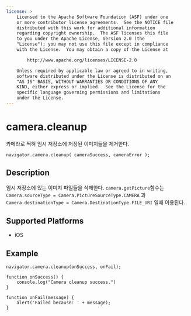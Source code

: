 ```yaml
---
license: >
    Licensed to the Apache Software Foundation (ASF) under one
    or more contributor license agreements.  See the NOTICE file
    distributed with this work for additional information
    regarding copyright ownership.  The ASF licenses this file
    to you under the Apache License, Version 2.0 (the
    "License"); you may not use this file except in compliance
    with the License.  You may obtain a copy of the License at

        http://www.apache.org/licenses/LICENSE-2.0

    Unless required by applicable law or agreed to in writing,
    software distributed under the License is distributed on an
    "AS IS" BASIS, WITHOUT WARRANTIES OR CONDITIONS OF ANY
    KIND, either express or implied.  See the License for the
    specific language governing permissions and limitations
    under the License.
---
```


camera.cleanup
=================

카메라로 찍혀 임시 저장소에 저장된 이미지들을 제거한다.

    navigator.camera.cleanup( cameraSuccess, cameraError );

Description
-----------

임시 저장소에 있는 이미지 파일들을 삭제한다. `camera.getPicture`함수는 `Camera.sourceType = Camera.PictureSourceType.CAMERA` 과 `Camera.destinationType = Camera.DestinationType.FILE_URI` 일때 이용된다.


Supported Platforms
-------------------

- iOS


Example
-------------

    navigator.camera.cleanup(onSuccess, onFail); 

    function onSuccess() {
        console.log("Camera cleanup success.")
    }

    function onFail(message) {
        alert('Failed because: ' + message);
    }
